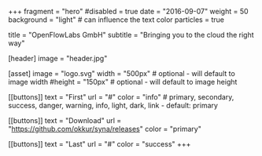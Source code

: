+++
fragment = "hero"
#disabled = true
date = "2016-09-07"
weight = 50
background = "light" # can influence the text color
particles = true

title = "OpenFlowLabs GmbH"
subtitle = "Bringing you to the cloud the right way"

[header]
  image = "header.jpg"

[asset]
  image = "logo.svg"
  width = "500px" # optional - will default to image width
  #height = "150px" # optional - will default to image height

[[buttons]]
  text = "First"
  url = "#"
  color = "info" # primary, secondary, success, danger, warning, info, light, dark, link - default: primary

[[buttons]]
  text = "Download"
  url = "https://github.com/okkur/syna/releases"
  color = "primary"

[[buttons]]
  text = "Last"
  url = "#"
  color = "success"
+++
